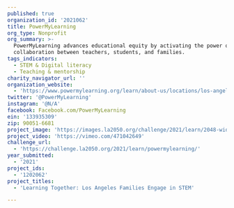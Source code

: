 ```yaml
---
published: true
organization_id: '2021062'
title: PowerMyLearning
org_type: Nonprofit
org_summary: >-
  PowerMyLearning advances educational equity by activating the power of
  collaboration between teachers, students, and families.
tags_indicators:
  - STEM & Digital literacy
  - Teaching & mentorship
charity_navigator_url: ''
organization_website:
  - 'https://www.powermylearning.org/learn/about-us/locations/los-angeles/'
twitter: '@PowerMyLearning'
instagram: '@N/A'
facebook: Facebook.com/PowerMyLearning
ein: '133935309'
zip: 90051-6681
project_image: 'https://images.la2050.org/challenge/2021/learn/2048-wide/powermylearning.jpg'
project_video: 'https://vimeo.com/471042649'
challenge_url:
  - 'https://challenge.la2050.org/2021/learn/powermylearning/'
year_submitted:
  - '2021'
project_ids:
  - '1202062'
project_titles:
  - 'Learning Together: Los Angeles Families Engage in STEM'

---
```

